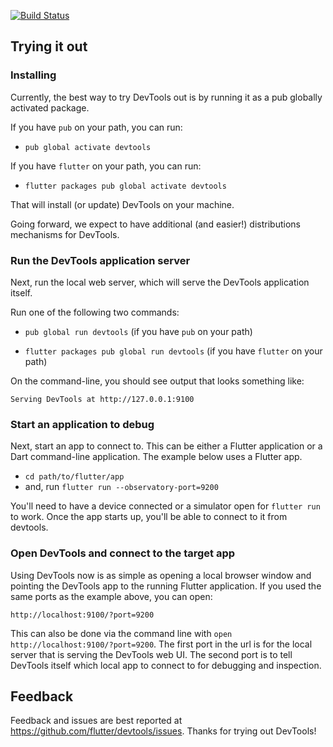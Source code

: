 [![Build Status](https://travis-ci.org/flutter/devtools.svg?branch=master)](https://travis-ci.org/flutter/devtools)

## Trying it out

### Installing

Currently, the best way to try DevTools out is by running it as a pub globally activated package.

If you have `pub` on your path, you can run:

- `pub global activate devtools`

If you have `flutter` on your path, you can run:

- `flutter packages pub global activate devtools`

That will install (or update) DevTools on your machine.

Going forward, we expect to have additional (and easier!) distributions mechanisms for DevTools.

### Run the DevTools application server

Next, run the local web server, which will serve the DevTools application itself.

Run one of the following two commands:

- `pub global run devtools` (if you have `pub` on your path)

- `flutter packages pub global run devtools` (if you have `flutter` on your path)

On the command-line, you should see output that looks something like:

```
Serving DevTools at http://127.0.0.1:9100
```

### Start an application to debug

Next, start an app to connect to. This can be either a Flutter application or a Dart
command-line application. The example below uses a Flutter app.

- `cd path/to/flutter/app`
- and, run `flutter run --observatory-port=9200`

You'll need to have a device connected or a simulator open for `flutter run` to work. Once the app
starts up, you'll be able to connect to it from devtools.

### Open DevTools and connect to the target app

Using DevTools now is as simple as opening a local browser window and pointing the DevTools app to the 
running Flutter application. If you used the same ports as the example above, you can open:

```
http://localhost:9100/?port=9200
```

This can also be done via the command line with `open http://localhost:9100/?port=9200`. The first port
in the url is for the local server that is serving the DevTools web UI. The second port is to tell
DevTools itself which local app to connect to for debugging and inspection.

## Feedback

Feedback and issues are best reported at https://github.com/flutter/devtools/issues. Thanks for
trying out DevTools!
